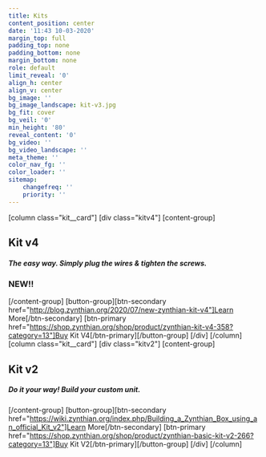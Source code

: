 ```yaml
---
title: Kits
content_position: center
date: '11:43 10-03-2020'
margin_top: full
padding_top: none
padding_bottom: none
margin_bottom: none
role: default
limit_reveal: '0'
align_h: center
align_v: center
bg_image: ''
bg_image_landscape: kit-v3.jpg
bg_fit: cover
bg_veil: '0'
min_height: '80'
reveal_content: '0'
bg_video: ''
bg_video_landscape: ''
meta_theme: ''
color_nav_fg: ''
color_loader: ''
sitemap:
    changefreq: ''
    priority: ''
---
```


[column class="kit__card"]
[div class="kitv4"]
[content-group]
## Kit v4
##### The easy way. Simply plug the wires & tighten the screws.
### NEW!!
[/content-group]
[button-group][btn-secondary href="http://blog.zynthian.org/2020/07/new-zynthian-kit-v4"]Learn More[/btn-secondary]  [btn-primary href="https://shop.zynthian.org/shop/product/zynthian-kit-v4-358?category=13"]Buy Kit V4[/btn-primary][/button-group]
[/div]
[/column]
[column class="kit__card"]
[div class="kitv2"]
[content-group]
## Kit v2
##### Do it your way! Build your custom unit.
[/content-group]
[button-group][btn-secondary href="https://wiki.zynthian.org/index.php/Building_a_Zynthian_Box_using_an_official_Kit_v2"]Learn More[/btn-secondary]  [btn-primary href="https://shop.zynthian.org/shop/product/zynthian-basic-kit-v2-266?category=13"]Buy Kit V2[/btn-primary][/button-group]
[/div]
[/column]
